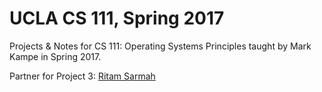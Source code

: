 # UCLA CS 111, Spring 2017

Projects & Notes for CS 111: Operating Systems Principles taught by Mark Kampe in Spring 2017.

Partner for Project 3: [Ritam Sarmah](https://github.com/ritamsarmah/)

